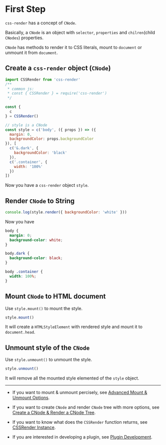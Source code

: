 # First Step
`css-render` has a concept of `CNode`.

Basically, a `CNode` is an object with `selector`, `properties` and `chilren`(child `CNodes`) properties.

`CNode` has methods to render it to CSS literals, mount to `document` or unmount it from `document`.

## Create a `css-render` object (`CNode`)
```js
import CSSRender from 'css-render'
/**
 * common js:
 * const { CSSRender } = require('css-render')
 */

const {
  c
} = CSSRender()

// style is a CNode
const style = c('body', ({ props }) => ({
  margin: 0,
  backgroundColor: props.backgroundColor
}), [
  c('&.dark', {
    backgroundColor: 'black'
  }),
  c('.container', {
    width: '100%'
  })
])
```
Now you have a `css-render` object `style`.
## Render `CNode` to String
```js
console.log(style.render({ backgroundColor: 'white' }))
```
Now you have
```css
body {
  margin: 0;
  background-color: white;
}

body.dark {
  background-color: black;
}

body .container {
  width: 100%;
}
```
## Mount `CNode` to HTML document
Use `style.mount()` to mount the style.
```js
style.mount()
```
It will create a `HTMLStyleElement` with rendered style and mount it to `document.head`.
## Unmount style of the `CNode`
Use `style.unmount()` to unmount the style.
```js
style.unmount()
```
It will remove all the mounted style elemented of the `style` object.

---

- If you want to mount & unmount percisely, see [Advanced Mount & Unmount Options](mount.md).

- If you want to create `CNode` and render `CNode` tree with more options, see [Create a CNode & Render a CNode Tree](cnode-and-render.md).

- If you want to know what does the `CSSRender` function returns, see [CSSRender Instance](css-render-instance.md).

- If you are interested in developing a plugin, see [Plugin Development](plugin-development.md).
